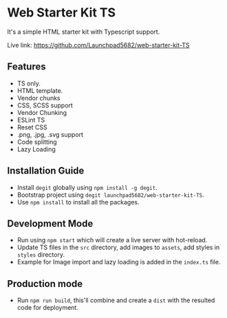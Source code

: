 # Web Starter Kit TS

It's a simple HTML starter kit with Typescript support.

Live link: https://github.com/Launchpad5682/web-starter-kit-TS

## Features

- TS only.
- HTML template.
- Vendor chunks
- CSS, SCSS support
- Vendor Chunking
- ESLint TS
- Reset CSS
- .png, .jpg, .svg support
- Code splitting
- Lazy Loading

## Installation Guide

- Install `degit` globally using `npm install -g degit`.
- Bootstrap project using `degit launchpad5682/web-starter-kit-TS`.
- Use `npm install` to install all the packages.

## Development Mode

- Run using `npm start` which will create a live server with hot-reload.
- Update TS files in the `src` directory, add images to `assets`, add styles in `styles` directory.
- Example for Image import and lazy loading is added in the `index.ts` file.

## Production mode

- Run `npm run build`, this'll combine and create a `dist` with the resulted code for deployment.
